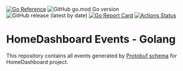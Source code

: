 [![Go Reference](https://pkg.go.dev/badge/github.com/tommzn/hdb-events-go.svg)](https://pkg.go.dev/github.com/tommzn/hdb-events-go)
![GitHub go.mod Go version](https://img.shields.io/github/go-mod/go-version/tommzn/hdb-events-go)
![GitHub release (latest by date)](https://img.shields.io/github/v/release/tommzn/hdb-events-go)
[![Go Report Card](https://goreportcard.com/badge/github.com/tommzn/hdb-events-go)](https://goreportcard.com/report/github.com/tommzn/hdb-events-go)
[![Actions Status](https://github.com/tommzn/hdb-events-go/actions/workflows/go.pkg.auto-ci.yml/badge.svg)](https://github.com/tommzn/hdb-events-go/actions)

# HomeDashboard Events - Golang
This repository contains all events generated by [Protobuf schema](https://github.com/tommzn/hdb-events) for HomeDashboard project.
